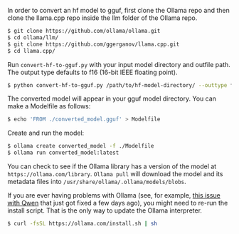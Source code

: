 
In order to convert an hf model to gguf, first clone the Ollama repo and then clone the llama.cpp repo inside the llm folder of the Ollama repo.

>
```bash
$ git clone https://github.com/ollama/ollama.git
$ cd ollama/llm/
$ git clone https://github.com/ggerganov/llama.cpp.git
$ cd llama.cpp/
```

Run `convert-hf-to-gguf.py` with your input model directory and outfile path. The output type defaults to f16 (16-bit IEEE floating point).

>
```bash
$ python convert-hf-to-gguf.py /path/to/hf-model-directory/ --outtype f16 --outfile /path/to/gguf-model-directory/converted_model.gguf
```

The converted model will appear in your gguf model directory. You can make a Modelfile as follows:

>
```bash
$ echo 'FROM ./converted_model.gguf' > Modelfile
```

Create and run the model:

>
```bash
$ ollama create converted_model -f ./Modelfile
$ ollama run converted_model:latest
```

You can check to see if the Ollama library has a version of the model at `https://ollama.com/library`. `Ollama pull` will download the model and its metadata files into `/usr/share/ollama/.ollama/models/blobs`.

If you are ever having problems with Ollama (see, for example, [this issue with Qwen](https://github.com/ollama/ollama/issues/4887) that just got fixed a few days ago), you might need to re-run the install script. That is the only way to update the Ollama interpreter.

>
```bash
$ curl -fsSL https://ollama.com/install.sh | sh
```
